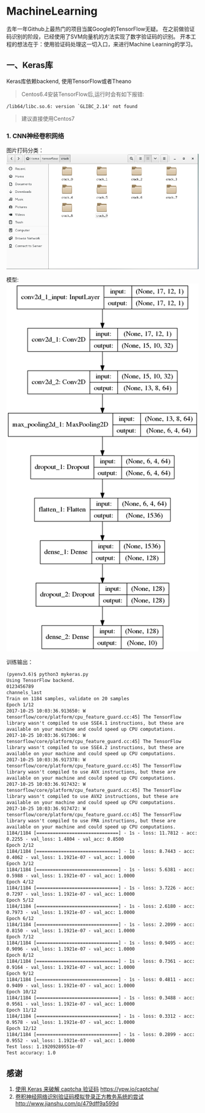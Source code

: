 # MachineLearning
去年一年Github上最热门的项目当属Google的TensorFlow无疑。
在之前做验证码识别的阶段，已经使用了SVM向量机的方法实现了数字验证码的识别。
开本工程的想法在于：使用验证码处理这一切入口，来进行Machine Learning的学习。

## 一、Keras库
Keras库依赖backend, 使用TensorFlow或者Theano

>Centos6.4安装TensorFlow后,运行时会有如下报错:
```
/lib64/libc.so.6: version `GLIBC_2.14' not found
```
>建议直接使用Centos7

### 1. CNN神经卷积网络

图片打码分类：
![index](https://github.com/SuperHighMan/MachineLearning/raw/master/image/crack_sample.png)

模型:
![index](https://github.com/SuperHighMan/MachineLearning/raw/master/image/model_cnn.png)

训练输出：
```
(pyenv3.6)$ python3 mykeras.py 
Using TensorFlow backend.
0123456789
channels_last
Train on 1184 samples, validate on 20 samples
Epoch 1/12
2017-10-25 10:03:36.913650: W tensorflow/core/platform/cpu_feature_guard.cc:45] The TensorFlow library wasn't compiled to use SSE4.1 instructions, but these are available on your machine and could speed up CPU computations.
2017-10-25 10:03:36.917306: W tensorflow/core/platform/cpu_feature_guard.cc:45] The TensorFlow library wasn't compiled to use SSE4.2 instructions, but these are available on your machine and could speed up CPU computations.
2017-10-25 10:03:36.917378: W tensorflow/core/platform/cpu_feature_guard.cc:45] The TensorFlow library wasn't compiled to use AVX instructions, but these are available on your machine and could speed up CPU computations.
2017-10-25 10:03:36.917432: W tensorflow/core/platform/cpu_feature_guard.cc:45] The TensorFlow library wasn't compiled to use AVX2 instructions, but these are available on your machine and could speed up CPU computations.
2017-10-25 10:03:36.917472: W tensorflow/core/platform/cpu_feature_guard.cc:45] The TensorFlow library wasn't compiled to use FMA instructions, but these are available on your machine and could speed up CPU computations.
1184/1184 [==============================] - 1s - loss: 11.7812 - acc: 0.2255 - val_loss: 1.4804 - val_acc: 0.8500
Epoch 2/12
1184/1184 [==============================] - 1s - loss: 8.7443 - acc: 0.4062 - val_loss: 1.1921e-07 - val_acc: 1.0000
Epoch 3/12
1184/1184 [==============================] - 1s - loss: 5.6381 - acc: 0.5988 - val_loss: 1.1921e-07 - val_acc: 1.0000
Epoch 4/12
1184/1184 [==============================] - 1s - loss: 3.7226 - acc: 0.7297 - val_loss: 1.1921e-07 - val_acc: 1.0000
Epoch 5/12
1184/1184 [==============================] - 1s - loss: 2.6180 - acc: 0.7973 - val_loss: 1.1921e-07 - val_acc: 1.0000
Epoch 6/12
1184/1184 [==============================] - 1s - loss: 2.2099 - acc: 0.8150 - val_loss: 1.1921e-07 - val_acc: 1.0000
Epoch 7/12
1184/1184 [==============================] - 1s - loss: 0.9495 - acc: 0.9096 - val_loss: 1.1921e-07 - val_acc: 1.0000
Epoch 8/12
1184/1184 [==============================] - 1s - loss: 0.7361 - acc: 0.9164 - val_loss: 1.1921e-07 - val_acc: 1.0000
Epoch 9/12
1184/1184 [==============================] - 1s - loss: 0.4811 - acc: 0.9409 - val_loss: 1.1921e-07 - val_acc: 1.0000
Epoch 10/12
1184/1184 [==============================] - 1s - loss: 0.3488 - acc: 0.9561 - val_loss: 1.1921e-07 - val_acc: 1.0000
Epoch 11/12
1184/1184 [==============================] - 1s - loss: 0.3312 - acc: 0.9578 - val_loss: 1.1921e-07 - val_acc: 1.0000
Epoch 12/12
1184/1184 [==============================] - 1s - loss: 0.2899 - acc: 0.9552 - val_loss: 1.1921e-07 - val_acc: 1.0000
Test loss: 1.19209289551e-07
Test accuracy: 1.0

```







## 感谢
1. [使用 Keras 来破解 captcha 验证码](https://ypw.io/captcha/) https://ypw.io/captcha/
2. [卷积神经网络识别验证码模拟登录正方教务系统的尝试](http://www.jianshu.com/p/479dff9a599d) http://www.jianshu.com/p/479dff9a599d